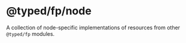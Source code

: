 # @typed/fp/node

A collection of node-specific implementations of resources from other `@typed/fp` modules.

